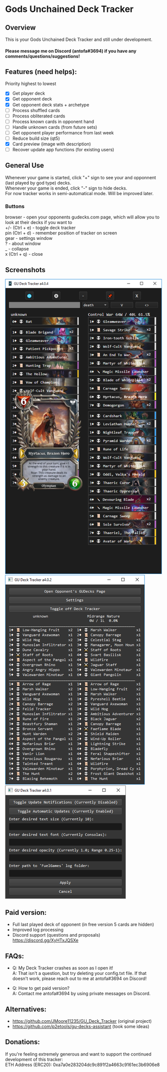 # Gods Unchained Deck Tracker<br>

## Overview<br>

This is your Gods Unchained Deck Tracker and still under development.

#### Please message me on Discord (antofa#3694) if you have any comments/questions/suggestions!

## Features (need helps):
Priority highest to lowest

- [x] Get player deck
- [x] Get opponent deck
- [x] Get opponent deck stats + archetype
- [ ] Process shuffled cards
- [ ] Process obliterated cards
- [ ] Process known cards in opponent hand
- [ ] Handle unknown cards (from future sets)
- [ ] Get opponent player performance from last week
- [ ] Reduce build size (qt5)
- [x] Card preview (image with description)
- [ ] Recover update app functions (for existing users)

## General Use
Whenever your game is started, click "+" sign to see your and opponnent (last played by god type) decks.<br>
Whenever your game is ended, click "-" sign to hide decks.<br>
For now tracker works in semi-automatical mode. Will be improved later.<br>

### Buttons
browser - open your opponents gudecks.com page, which will allow you to look at their decks if you want to<br>
+/- (Ctrl + e) - toggle deck tracker<br>
pin (Ctrl + d) - remember position of tracker on screen<br>
gear - settings window<br>
? - about window<br>
_ - collapse<br>
x (Ctrl + q) - close<br>

## Screenshots
![](https://raw.githubusercontent.com/antofa/GU_Deck_Tracker/public/media/screenshot3.png)
![](https://raw.githubusercontent.com/antofa/GU_Deck_Tracker/public/media/screenshot1.png)
![](https://raw.githubusercontent.com/antofa/GU_Deck_Tracker/public/media/screenshot2.png)


## Paid version:
- Full last played deck of opponent (in free version 5 cards are hidden)<br>
- Improved log processing
- Discord support (questions and proposals) https://discord.gg/XyHTxJQSXe

## FAQs:
- Q: My Deck Tracker crashes as soon as I open it!<br>
  A: That isn't a question, but try deleting your config.txt file. If that doesn't work, please reach out to me at antofa#3694 on Discord!
  
- Q: How to get paid version?<br>
  A: Contact me antofa#3694 by using private messages on Discord.

## Alternatives:
- https://github.com/JMoore11235/GU_Deck_Tracker (original project)
- https://github.com/p2etools/gu-decks-assistant (took some ideas)

## Donations:<br>
If you're feeling extremely generous and want to support the continued development of this tracker:<br>
ETH Address (ERC20): 0xa7a0e283204dc9c891f2a4663c9161ec3b6906e8
